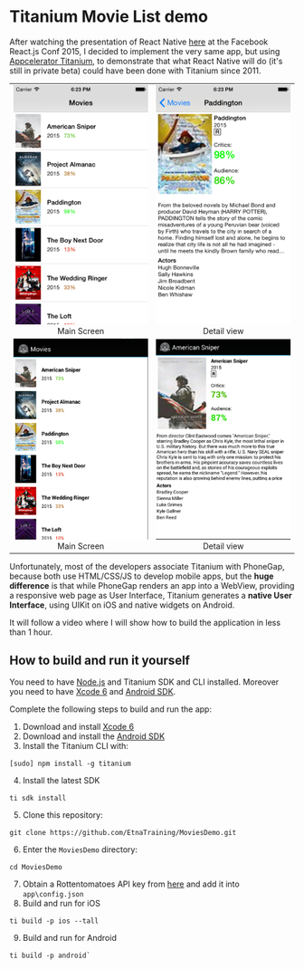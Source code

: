 # Titanium Movie List demo

After watching the presentation of React Native [here](https://www.youtube.com/watch?v=7rDsRXj9-cU) at the Facebook React.js Conf 2015, I decided to implement the very same app, but using [Appcelerator Titanium](http://www.appcelerator.com/titanium/), to demonstrate that what React Native will do (it's still in private beta) could have been done with Titanium since 2011.

<table>
  <tr>
    <td align="center"><img src="https://github.com/EtnaTraining/MoviesDemo/blob/master/screenshots/movieList.png" width="250"/><br/>Main Screen</td>
    <td align="center"><img src="https://github.com/EtnaTraining/MoviesDemo/blob/master/screenshots/movieDetail.png" width="250"/><br/>Detail view</td>
  </tr>
   <tr>
    <td align="center"><img src="https://github.com/EtnaTraining/MoviesDemo/blob/master/screenshots/android_movieList.png" width="250"/><br/>Main Screen</td>
    <td align="center"><img src="https://github.com/EtnaTraining/MoviesDemo/blob/master/screenshots/android_movieDetail.png" width="250"/><br/>Detail view</td>
  </tr>
  
</table>


Unfortunately, most of the developers associate Titanium with PhoneGap, because both use HTML/CSS/JS to develop mobile apps, but the **huge difference** is that while PhoneGap renders an app into a WebView, providing a responsive web page as User Interface, Titanium generates a **native User Interface**, using UIKit on iOS and native widgets on Android.

It will follow a video where I will show how to build the application in less than 1 hour.

## How to build and run it yourself

You need to have [Node.js](http://nodejs.org) and Titanium SDK and CLI installed. Moreover you need to have [Xcode 6](https://developer.apple.com/xcode/downloads/) and [Android SDK](http://developer.android.com/sdk/index.html#Other).

Complete the following steps to build and run the app:

1. Download and install [Xcode 6](https://developer.apple.com/xcode/downloads/)
2. Download and install the [Android SDK](http://developer.android.com/sdk/index.html#Other)
3. Install the Titanium CLI with:

  ~~~
  [sudo] npm install -g titanium
  ~~~
4. Install the latest SDK

  ~~~
  ti sdk install
  ~~~
5. Clone this repository:

  ~~~
  git clone https://github.com/EtnaTraining/MoviesDemo.git
  ~~~
6. Enter the `MoviesDemo` directory:

~~~
cd MoviesDemo
~~~

7. Obtain a Rottentomatoes API key from [here](http://developer.rottentomatoes.com) and add it into `app\config.json`
8. Build and run for iOS

~~~
ti build -p ios --tall
~~~

9. Build and run for Android

~~~
ti build -p android`
~~~